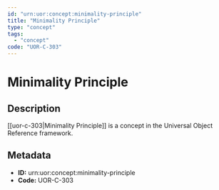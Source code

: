 ```yaml
---
id: "urn:uor:concept:minimality-principle"
title: "Minimality Principle"
type: "concept"
tags:
  - "concept"
code: "UOR-C-303"
---
```


# Minimality Principle

## Description

[[uor-c-303|Minimality Principle]] is a concept in the Universal Object Reference framework.

## Metadata

- **ID:** urn:uor:concept:minimality-principle
- **Code:** UOR-C-303

